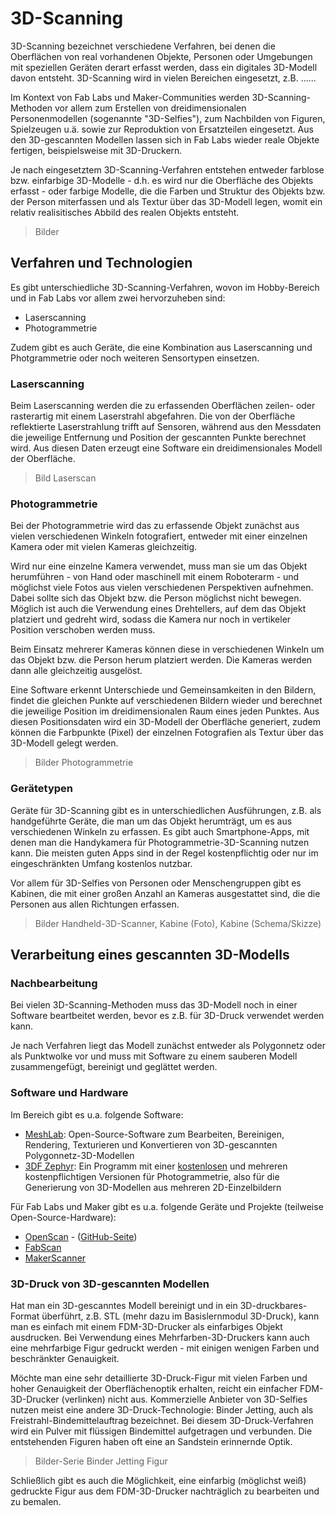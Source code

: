 # 3D-Scanning

3D-Scanning bezeichnet verschiedene Verfahren, bei denen die Oberflächen von real vorhandenen Objekte, Personen oder Umgebungen mit speziellen Geräten derart erfasst werden, dass ein digitales 3D-Modell davon entsteht. 3D-Scanning wird in vielen Bereichen eingesetzt, z.B. ......

Im Kontext von Fab Labs und Maker-Communities werden 3D-Scanning-Methoden vor allem zum Erstellen von dreidimensionalen Personenmodellen (sogenannte "3D-Selfies"), zum Nachbilden von Figuren, Spielzeugen u.ä. sowie zur Reproduktion von Ersatzteilen eingesetzt. Aus den 3D-gescannten Modellen lassen sich in Fab Labs wieder reale Objekte fertigen, beispielsweise mit 3D-Druckern.

Je nach eingesetztem 3D-Scanning-Verfahren entstehen entweder farblose bzw. einfarbige 3D-Modelle - d.h. es wird nur die Oberfläche des Objekts erfasst - oder farbige Modelle, die die Farben und Struktur des Objekts bzw. der Person miterfassen und als Textur über das 3D-Modell legen, womit ein relativ realisitisches Abbild des realen Objekts entsteht.

> Bilder

## Verfahren und Technologien

Es gibt unterschiedliche 3D-Scanning-Verfahren, wovon im Hobby-Bereich und in Fab Labs vor allem zwei hervorzuheben sind:
- Laserscanning
- Photogrammetrie

Zudem gibt es auch Geräte, die eine Kombination aus Laserscanning und Photgrammetrie oder noch weiteren Sensortypen einsetzen.

### Laserscanning

Beim Laserscanning werden die zu erfassenden Oberflächen zeilen- oder rasterartig mit einem Laserstrahl abgefahren. Die von der Oberfläche reflektierte Laserstrahlung trifft auf Sensoren, während aus den Messdaten die jeweilige Entfernung und Position der gescannten Punkte berechnet wird. Aus diesen Daten erzeugt eine Software ein dreidimensionales Modell der Oberfläche.

> Bild Laserscan

### Photogrammetrie

Bei der Photogrammetrie wird das zu erfassende Objekt zunächst aus vielen verschiedenen Winkeln fotografiert, entweder mit einer einzelnen Kamera oder mit vielen Kameras gleichzeitig.

Wird nur eine einzelne Kamera verwendet, muss man sie um das Objekt herumführen - von Hand oder maschinell mit einem Roboterarm - und möglichst viele Fotos aus vielen verschiedenen Perspektiven aufnehmen. Dabei sollte sich das Objekt bzw. die Person möglichst nicht bewegen. Möglich ist auch die Verwendung eines Drehtellers, auf dem das Objekt platziert und gedreht wird, sodass die Kamera nur noch in vertikeler Position verschoben werden muss.

Beim Einsatz mehrerer Kameras können diese in verschiedenen Winkeln um das Objekt bzw. die Person herum platziert werden. Die Kameras werden dann alle gleichzeitig ausgelöst.

Eine Software erkennt Unterschiede und Gemeinsamkeiten in den Bildern, findet die gleichen Punkte auf verschiedenen Bildern wieder und berechnet die jeweilige Position im dreidimensionalen Raum eines jeden Punktes. Aus diesen Positionsdaten wird ein 3D-Modell der Oberfläche generiert, zudem können die Farbpunkte (Pixel) der einzelnen Fotografien als Textur über das 3D-Modell gelegt werden.

> Bilder Photogrammetrie

### Gerätetypen

Geräte für 3D-Scanning gibt es in unterschiedlichen Ausführungen, z.B. als handgeführte Geräte, die man um das Objekt herumträgt, um es aus verschiedenen Winkeln zu erfassen. Es gibt auch Smartphone-Apps, mit denen man die Handykamera für Photogrammetrie-3D-Scanning nutzen kann. Die meisten guten Apps sind in der Regel kostenpflichtig oder nur im eingeschränkten Umfang kostenlos nutzbar.

Vor allem für 3D-Selfies von Personen oder Menschengruppen gibt es Kabinen, die mit einer großen Anzahl an Kameras ausgestattet sind, die die Personen aus allen Richtungen erfassen.

> Bilder Handheld-3D-Scanner, Kabine (Foto), Kabine (Schema/Skizze)


## Verarbeitung eines gescannten 3D-Modells

### Nachbearbeitung

Bei vielen 3D-Scanning-Methoden muss das 3D-Modell noch in einer Software beartbeitet werden, bevor es z.B. für 3D-Druck verwendet werden kann.

Je nach Verfahren liegt das Modell zunächst entweder als Polygonnetz oder als Punktwolke vor und muss mit Software zu einem sauberen Modell zusammengefügt, bereinigt und geglättet werden.

### Software und Hardware

Im Bereich gibt es u.a. folgende Software:

- [MeshLab](https://www.meshlab.net/): Open-Source-Software zum Bearbeiten, Bereinigen, Rendering, Texturieren und Konvertieren von 3D-gescannten Polygonnetz-3D-Modellen
- [3DF Zephyr](https://www.3dflow.net): Ein Programm mit einer [kostenlosen](https://www.3dflow.net/3df-zephyr-free/) und mehreren kostenpflichtigen Versionen für Photogrammetrie, also für die Generierung von 3D-Modellen aus mehreren 2D-Einzelbildern

Für Fab Labs und Maker gibt es u.a. folgende Geräte und Projekte (teilweise Open-Source-Hardware):
- [OpenScan](https://www.openscan.eu/) - ([GitHub-Seite](https://openscan-org.github.io/OpenScan-Doc/))
- [FabScan](https://fabscan.org)
- [MakerScanner](http://www.makerscanner.com/)


### 3D-Druck von 3D-gescannten Modellen

Hat man ein 3D-gescanntes Modell bereinigt und in ein 3D-druckbares-Format überführt, z.B. STL (mehr dazu im Basislernmodul 3D-Druck), kann man es einfach mit einem FDM-3D-Drucker als einfarbiges Objekt ausdrucken. Bei Verwendung eines Mehrfarben-3D-Druckers kann auch eine mehrfarbige Figur gedruckt werden - mit einigen wenigen Farben und beschränkter Genauigkeit.

Möchte man eine sehr detaillierte 3D-Druck-Figur mit vielen Farben und hoher Genauigkeit der Oberflächenoptik erhalten, reicht ein einfacher FDM-3D-Drucker (verlinken) nicht aus. Kommerzielle Anbieter von 3D-Selfies nutzen meist eine andere 3D-Druck-Technologie: Binder Jetting, auch als Freistrahl-Bindemittelauftrag bezeichnet. Bei diesem 3D-Druck-Verfahren wird ein Pulver mit flüssigen Bindemittel aufgetragen und verbunden. Die entstehenden Figuren haben oft eine an Sandstein erinnernde Optik.

> Bilder-Serie Binder Jetting Figur

Schließlich gibt es auch die Möglichkeit, eine einfarbig (möglichst weiß) gedruckte Figur aus dem FDM-3D-Drucker nachträglich zu bearbeiten und zu bemalen.
